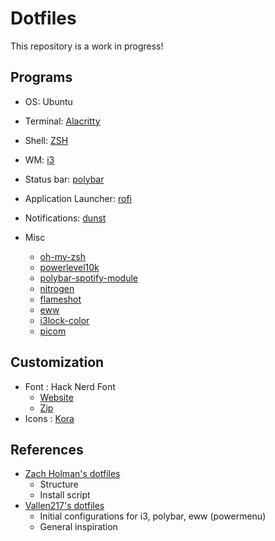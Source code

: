 # Dotfiles

This repository is a work in progress!

## Programs

- OS: Ubuntu
- Terminal: [Alacritty](https://github.com/alacritty/alacritty)
- Shell: [ZSH](https://www.zsh.org)
- WM: [i3](https://i3wm.org)
- Status bar: [polybar](https://github.com/polybar/polybar)
- Application Launcher: [rofi](https://github.com/davatorium/rofi)
- Notifications: [dunst](https://github.com/dunst-project/dunst)

- Misc
  - [oh-my-zsh](https://github.com/ohmyzsh/ohmyzsh)
  - [powerlevel10k](https://github.com/romkatv/powerlevel10k)
  - [polybar-spotify-module](https://github.com/mihirlad55/polybar-spotify-module)
  - [nitrogen](https://github.com/l3ib/nitrogen/)
  - [flameshot](https://flameshot.org)
  - [eww](https://github.com/elkowar/eww)
  - [i3lock-color](https://github.com/Raymo111/i3lock-color)
  - [picom](https://github.com/yshui/picom)

## Customization

- Font : Hack Nerd Font
  - [Website](https://www.nerdfonts.com)
  - [Zip](https://github.com/ryanoasis/nerd-fonts/releases/download/v3.2.0/Hack.zip)
- Icons : [Kora](https://github.com/bikass/kora)

## References

- [Zach Holman's dotfiles](https://github.com/holman/dotfiles)
  - Structure
  - Install script
- [Vallen217's dotfiles](https://github.com/Vallen217/dotfiles)
  - Initial configurations for i3, polybar, eww (powermenu)
  - General inspiration